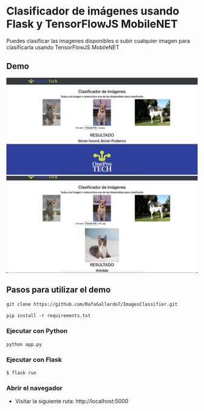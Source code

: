 # Clasificador de imágenes usando Flask y TensorFlowJS MobileNET
Puedes clasificar las imagenes disponibles o subir cualquier imagen para clasificarla usando TensorFlowJS MobileNET

## Demo
![Image](screenshots/image1.png) <br>
![Image](screenshots/image2.png) <br>


## Pasos para utilizar el demo

```shell
git clone https://github.com/RafaGallardo7/ImagesClassifier.git
```

```shell
pip install -r requirements.txt
```

### Ejecutar con Python

```shell
python app.py
```

### Ejecutar con Flask
```shell
$ flask run
```

### Abrir el navegador
- Visitar la siguiente ruta: http://localhost:5000
